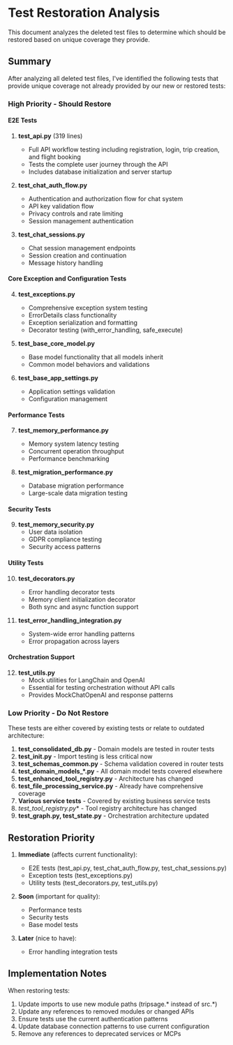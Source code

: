 # Test Restoration Analysis

This document analyzes the deleted test files to determine which should be restored based on unique coverage they provide.

## Summary

After analyzing all deleted test files, I've identified the following tests that provide unique coverage not already provided by our new or restored tests:

### High Priority - Should Restore

#### E2E Tests
1. **test_api.py** (319 lines)
   - Full API workflow testing including registration, login, trip creation, and flight booking
   - Tests the complete user journey through the API
   - Includes database initialization and server startup

2. **test_chat_auth_flow.py** 
   - Authentication and authorization flow for chat system
   - API key validation flow
   - Privacy controls and rate limiting
   - Session management authentication

3. **test_chat_sessions.py**
   - Chat session management endpoints
   - Session creation and continuation
   - Message history handling

#### Core Exception and Configuration Tests
4. **test_exceptions.py**
   - Comprehensive exception system testing
   - ErrorDetails class functionality
   - Exception serialization and formatting
   - Decorator testing (with_error_handling, safe_execute)

5. **test_base_core_model.py**
   - Base model functionality that all models inherit
   - Common model behaviors and validations

6. **test_base_app_settings.py**
   - Application settings validation
   - Configuration management

#### Performance Tests
7. **test_memory_performance.py**
   - Memory system latency testing
   - Concurrent operation throughput
   - Performance benchmarking

8. **test_migration_performance.py**
   - Database migration performance
   - Large-scale data migration testing

#### Security Tests
9. **test_memory_security.py**
   - User data isolation
   - GDPR compliance testing
   - Security access patterns

#### Utility Tests
10. **test_decorators.py**
    - Error handling decorator tests
    - Memory client initialization decorator
    - Both sync and async function support

11. **test_error_handling_integration.py**
    - System-wide error handling patterns
    - Error propagation across layers

#### Orchestration Support
12. **test_utils.py**
    - Mock utilities for LangChain and OpenAI
    - Essential for testing orchestration without API calls
    - Provides MockChatOpenAI and response patterns

### Low Priority - Do Not Restore

These tests are either covered by existing tests or relate to outdated architecture:

1. **test_consolidated_db.py** - Domain models are tested in router tests
2. **test_init.py** - Import testing is less critical now
3. **test_schemas_common.py** - Schema validation covered in router tests
4. **test_domain_models_*.py** - All domain model tests covered elsewhere
5. **test_enhanced_tool_registry.py** - Architecture has changed
6. **test_file_processing_service.py** - Already have comprehensive coverage
7. **Various service tests** - Covered by existing business service tests
8. **test_tool_registry*.py** - Tool registry architecture has changed
9. **test_graph.py, test_state.py** - Orchestration architecture updated

## Restoration Priority

1. **Immediate** (affects current functionality):
   - E2E tests (test_api.py, test_chat_auth_flow.py, test_chat_sessions.py)
   - Exception tests (test_exceptions.py)
   - Utility tests (test_decorators.py, test_utils.py)

2. **Soon** (important for quality):
   - Performance tests
   - Security tests
   - Base model tests

3. **Later** (nice to have):
   - Error handling integration tests

## Implementation Notes

When restoring tests:
1. Update imports to use new module paths (tripsage.* instead of src.*)
2. Update any references to removed modules or changed APIs
3. Ensure tests use the current authentication patterns
4. Update database connection patterns to use current configuration
5. Remove any references to deprecated services or MCPs